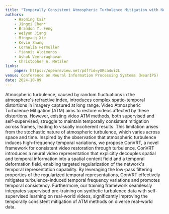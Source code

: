 ```yaml
---
title: "Temporally Consistent Atmospheric Turbulence Mitigation with Neural Representations"
authors:
    - Haoming Cai*
    - Jingxi Chen*
    - Brandon Y. Feng
    - Weiyun Jiang
    - Mingyang Xie
    - Kevin Zhang
    - Cornelia Fermuller
    - Yiannis Aloimonos
    - Ashok Veeraraghavan
    - Christopher A. Metzler
links:
    paper: https://openreview.net/pdf?id=yURca4wi2L
venue: Conference on Neural Information Processing Systems (NeurIPS)
date: 2024-10-09
---
```


Atmospheric turbulence, caused by random fluctuations in the atmosphere's refractive index, introduces complex spatio-temporal distortions in imagery captured at long range. Video Atmospheric Turbulence Mitigation (ATM) aims to restore videos affected by these distortions. However, existing video ATM methods, both supervised and self-supervised, struggle to maintain temporally consistent mitigation across frames, leading to visually incoherent results. This limitation arises from the stochastic nature of atmospheric turbulence, which varies across space and time. Inspired by the observation that atmospheric turbulence induces high-frequency temporal variations, we propose ConVRT, a novel framework for consistent video restoration through turbulence. ConVRT introduces a neural video representation that explicitly decouples spatial and temporal information into a spatial content field and a temporal deformation field, enabling targeted regularization of the network's temporal representation capability. By leveraging the low-pass filtering properties of the regularized temporal representations, ConVRT effectively mitigates turbulence-induced temporal frequency variations and promotes temporal consistency. Furthermore, our training framework seamlessly integrates supervised pre-training on synthetic turbulence data with self-supervised learning on real-world videos, significantly improving the temporally consistent mitigation of ATM methods on diverse real-world data.
